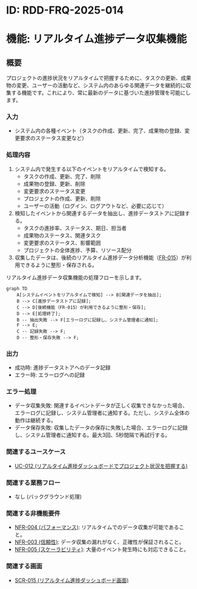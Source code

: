 # ID: RDD-FRQ-2025-014

# 機能: リアルタイム進捗データ収集機能

## 概要

プロジェクトの進捗状況をリアルタイムで把握するために、タスクの更新、成果物の変更、ユーザーの活動など、システム内のあらゆる関連データを継続的に収集する機能です。これにより、常に最新のデータに基づいた進捗管理を可能にします。

### 入力

- システム内の各種イベント（タスクの作成、更新、完了、成果物の登録、変更要求のステータス変更など）

### 処理内容

1. システム内で発生する以下のイベントをリアルタイムで検知する。
   - タスクの作成、更新、完了、削除
   - 成果物の登録、更新、削除
   - 変更要求のステータス変更
   - プロジェクトの作成、更新、削除
   - ユーザーの活動（ログイン、ログアウトなど、必要に応じて）
1. 検知したイベントから関連するデータを抽出し、進捗データストアに記録する。
   - タスクの進捗率、ステータス、期日、担当者
   - 成果物のステータス、関連タスク
   - 変更要求のステータス、影響範囲
   - プロジェクトの全体進捗、予算、リソース配分
1. 収集したデータは、後続のリアルタイム進捗データ分析機能（[FR-015](../functional-requirements/fr-015-realtime-progress-data-analysis-function.md)）が利用できるように整形・保存される。

リアルタイム進捗データ収集機能の処理フローを示します。

```mermaid
graph TD
    A[システムイベントをリアルタイムで検知] --> B[関連データを抽出];
    B --> C[進捗データストアに記録];
    C --> D[後続機能（FR-015）が利用できるように整形・保存];
    D --> E[処理終了];
    B -- 抽出失敗 --> F[エラーログに記録し、システム管理者に通知];
    F --> E;
    C -- 記録失敗 --> F;
    D -- 整形・保存失敗 --> F;
```

### 出力

- 成功時: 進捗データストアへのデータ記録
- エラー時: エラーログへの記録

### エラー処理

- データ収集失敗: 関連するイベントデータが正しく収集できなかった場合、エラーログに記録し、システム管理者に通知する。ただし、システム全体の動作は継続する。
- データ保存失敗: 収集したデータの保存に失敗した場合、エラーログに記録し、システム管理者に通知する。最大3回、5秒間隔で再試行する。

### 関連するユースケース

- [UC-012 (リアルタイム進捗ダッシュボードでプロジェクト状況を把握する)](../use-cases/uc-012-realtime-progress-dashboard.md)

### 関連する業務フロー

- なし (バックグラウンド処理)

### 関連する非機能要件

- [NFR-004 (パフォーマンス)](../non-functional-requirements/nfr-004-performance.md): リアルタイムでのデータ収集が可能であること。
- [NFR-003 (信頼性)](../non-functional-requirements/nfr-003-reliability.md): データ収集の漏れがなく、正確性が保証されること。
- [NFR-005 (スケーラビリティ)](../non-functional-requirements/nfr-005-scalability.md): 大量のイベント発生時にも対応できること。

### 関連する画面

- [SCR-015 (リアルタイム進捗ダッシュボード画面)](../screens/scr-015-realtime-progress-dashboard-screen.md)
